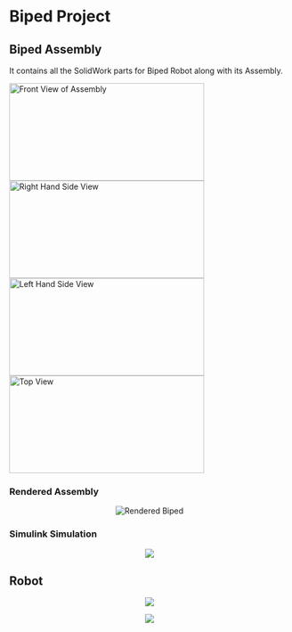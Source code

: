 # Biped Project

## Biped Assembly

It contains all the SolidWork parts for Biped Robot along with its Assembly.
<p float="center">
	<img src="https://github.com/vinits5/biped/blob/master/biped_assembly/front_view.jpg" width="350" height="175" title="Front View of Assembly">
	<img src="https://github.com/vinits5/biped/blob/master/biped_assembly/rhs_view.jpg" width="350" height="175" title="Right Hand Side View">
	<img src="https://github.com/vinits5/biped/blob/master/biped_assembly/lhs_view.jpg" width="350" height="175" title="Left Hand Side View">
	<img src="https://github.com/vinits5/biped/blob/master/biped_assembly/top_view.jpg" width="350" height="175" title="Top View">
</p>

### Rendered Assembly
<p align="center">
	<img src="https://github.com/vinits5/biped/blob/master/rendering/biped.jpg" title="Rendered Biped">
</p>

### Simulink Simulation
<p align="center">
	<img src="https://github.com/vinits5/biped/blob/master/videos/gifs/simulink_simulation.gif">
</p>

## Robot

<p align="center">
	<img src="https://github.com/vinits5/biped/blob/master/robot/img1.jpg">
</p>

<p align="center">
	<img src="https://github.com/vinits5/biped/blob/master/videos/gifs/walk_demo.gif">
</p>